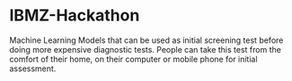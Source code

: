 # IBMZ-Hackathon
Machine Learning Models that can be used as initial screening test before doing more expensive diagnostic tests. People can take this test from the comfort of their home, on their computer or mobile phone for initial assessment. 

